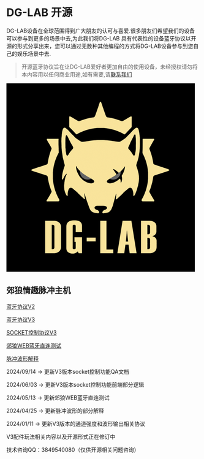 # DG-LAB 开源
DG-LAB设备在全球范围得到广大朋友的认可与喜爱.很多朋友们希望我们的设备可以参与到更多的场景中去,为此我们将DG-LAB 具有代表性的设备蓝牙协议以开源的形式分享出来，您可以通过无数种其他编程的方式将DG-LAB设备参与到您自己的娱乐场景中去.

> 开源蓝牙协议旨在让DG-LAB爱好者更加自由的使用设备，未经授权请勿将本内容用以任何商业用途,如有需要,请[联系我们](https://www.dungeon-lab.com)

![郊狼电击器LOGO](image/DG-LAB_492.png)

## 郊狼情趣脉冲主机

[蓝牙协议V2](coyote/v2/README_V2.md)

[蓝牙协议V3](coyote/v3/README_V3.md)

[SOCKET控制协议V3](socket/README.md)

[郊狼WEB蓝牙直连测试](coyote/web/README.md)

[脉冲波形解释](coyote/extra/README.md)

2024/09/14 -> 更新V3版本socket控制功能QA文档

2024/06/03 -> 更新V3版本socket控制功能前端部分逻辑

2024/05/13 -> 更新郊狼WEB蓝牙直连测试

2024/04/25 -> 更新脉冲波形的部分解释

2024/01/11 -> 更新V3版本的通道强度和波形输出相关协议

V3配件玩法相关内容以及开源形式正在修订中

技术咨询QQ：3849540080（仅供开源相关问题咨询）
